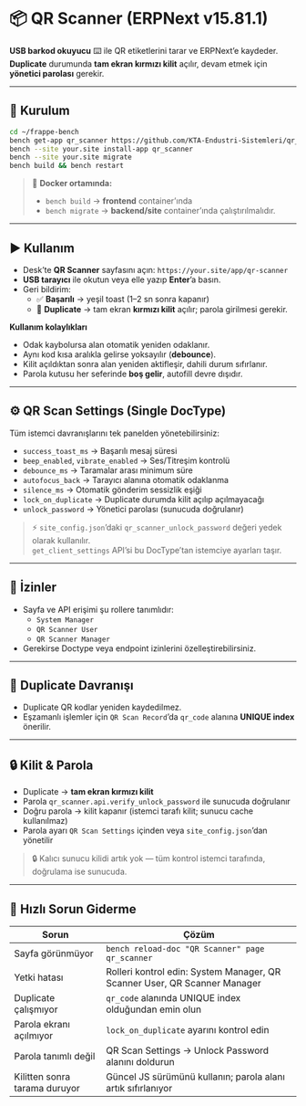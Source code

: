 # 📦 QR Scanner (ERPNext v15.81.1)

**USB barkod okuyucu** ⌨️ ile QR etiketlerini tarar ve ERPNext’e kaydeder.  
**Duplicate** durumunda **tam ekran kırmızı kilit** açılır, devam etmek için **yönetici parolası** gerekir.

---

## 🧰 Kurulum
```bash
cd ~/frappe-bench
bench get-app qr_scanner https://github.com/KTA-Endustri-Sistemleri/qr_scanner.git
bench --site your.site install-app qr_scanner
bench --site your.site migrate
bench build && bench restart
```
> 🐳 **Docker ortamında:**
> - `bench build` → **frontend** container’ında  
> - `bench migrate` → **backend/site** container’ında çalıştırılmalıdır.

---

## ▶️ Kullanım
- Desk’te **QR Scanner** sayfasını açın: `https://your.site/app/qr-scanner`  
- **USB tarayıcı** ile okutun veya elle yazıp **Enter**’a basın.  
- Geri bildirim:
  - ✅ **Başarılı** → yeşil toast (1–2 sn sonra kapanır)
  - 🔁 **Duplicate** → tam ekran **kırmızı kilit** açılır; parola girilmesi gerekir.

**Kullanım kolaylıkları**
- Odak kaybolursa alan otomatik yeniden odaklanır.  
- Aynı kod kısa aralıkla gelirse yoksayılır (**debounce**).  
- Kilit açıldıktan sonra alan yeniden aktifleşir, dahili durum sıfırlanır.  
- Parola kutusu her seferinde **boş gelir**, autofill devre dışıdır.  

---

## ⚙️ QR Scan Settings (Single DocType)
Tüm istemci davranışlarını tek panelden yönetebilirsiniz:
- `success_toast_ms` → Başarılı mesaj süresi  
- `beep_enabled`, `vibrate_enabled` → Ses/Titreşim kontrolü  
- `debounce_ms` → Taramalar arası minimum süre  
- `autofocus_back` → Tarayıcı alanına otomatik odaklanma  
- `silence_ms` → Otomatik gönderim sessizlik eşiği  
- `lock_on_duplicate` → Duplicate durumda kilit açılıp açılmayacağı  
- `unlock_password` → Yönetici parolası (sunucuda doğrulanır)

> ⚡ `site_config.json`’daki `qr_scanner_unlock_password` değeri yedek olarak kullanılır.  
> `get_client_settings` API’si bu DocType’tan istemciye ayarları taşır.

---

## 🔐 İzinler
- Sayfa ve API erişimi şu rollere tanımlıdır:
  - `System Manager`
  - `QR Scanner User`
  - `QR Scanner Manager`
- Gerekirse Doctype veya endpoint izinlerini özelleştirebilirsiniz.

---

## 🧪 Duplicate Davranışı
- Duplicate QR kodlar yeniden kaydedilmez.  
- Eşzamanlı işlemler için `QR Scan Record`’da `qr_code` alanına **UNIQUE index** önerilir.

---

## 🔒 Kilit & Parola
- Duplicate → **tam ekran kırmızı kilit**  
- Parola `qr_scanner.api.verify_unlock_password` ile sunucuda doğrulanır  
- Doğru parola → kilit kapanır (istemci tarafı kilit; sunucu cache kullanılmaz)  
- Parola ayarı `QR Scan Settings` içinden veya `site_config.json`’dan yönetilir  

> 🔒 Kalıcı sunucu kilidi artık yok — tüm kontrol istemci tarafında, doğrulama ise sunucuda.

---

## 🧩 Hızlı Sorun Giderme
| Sorun | Çözüm |
|--------|--------|
| Sayfa görünmüyor | `bench reload-doc "QR Scanner" page qr_scanner` |
| Yetki hatası | Rolleri kontrol edin: System Manager, QR Scanner User, QR Scanner Manager |
| Duplicate çalışmıyor | `qr_code` alanında UNIQUE index olduğundan emin olun |
| Parola ekranı açılmıyor | `lock_on_duplicate` ayarını kontrol edin |
| Parola tanımlı değil | QR Scan Settings → Unlock Password alanını doldurun |
| Kilitten sonra tarama duruyor | Güncel JS sürümünü kullanın; parola alanı artık sıfırlanıyor |